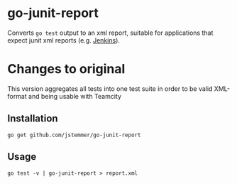 go-junit-report
===============

Converts `go test` output to an xml report, suitable for applications that
expect junit xml reports (e.g. [Jenkins](http://jenkins-ci.org)).


Changes to original
===============
This version aggregates all tests into one test suite in order to be valid XML-format and being usable with Teamcity


Installation
------------

	go get github.com/jstemmer/go-junit-report

Usage
-----

	go test -v | go-junit-report > report.xml

